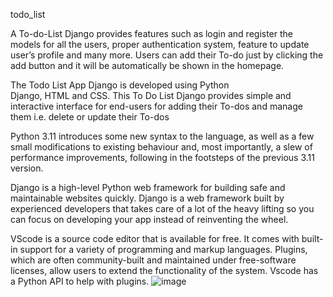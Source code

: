 t o d o _ l i s t 

A To-do-List Django provides features such as login and register the models for all the users, proper authentication system, feature to update user’s profile and many more. Users can add their To-do just by clicking the add button and it will be automatically be shown in the homepage.

The Todo List App Django is developed using Python Django, HTML and CSS. This To Do List Django provides simple and interactive interface for end-users for adding their To-dos and manage them i.e. delete or update their To-dos

Python 3.11 introduces some new syntax to the language, as well as a few small modifications to existing behaviour and, most importantly, a slew of performance improvements, following in the footsteps of the previous 3.11 version.

Django is a high-level Python web framework for building safe and maintainable websites quickly. Django is a web framework built by experienced developers that takes care of a lot of the heavy lifting so you can focus on developing your app instead of reinventing the wheel.

VScode is a source code editor that is available for free. It comes with built-in support for a variety of programming and markup languages. Plugins, which are often community-built and maintained under free-software licenses, allow users to extend the functionality of the system. Vscode has a Python API to help with plugins.
![image](https://github.com/mastaer-math/webstack-portfolio-project/assets/76808601/4a14a113-9eb9-4d22-b2ce-9c719f097813)


 
 
